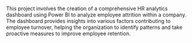 This project involves the creation of a comprehensive HR analytics dashboard using Power BI to analyze employee attrition within a company. The dashboard provides insights into various factors contributing to employee turnover, helping the organization to identify patterns and take proactive measures to improve employee retention.
